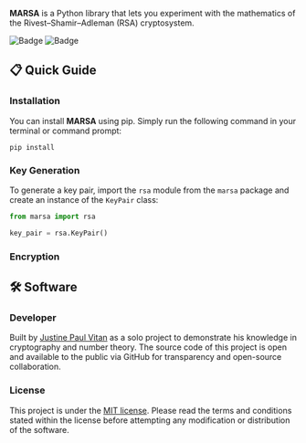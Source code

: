 **MARSA** is a Python library that lets you experiment with the mathematics of the Rivest–Shamir–Adleman (RSA) cryptosystem.


![Badge](https://img.shields.io/github/license/jpvitan/marsa)
![Badge](https://img.shields.io/badge/code%20style-black-000000.svg)


## 📋 Quick Guide


### Installation


You can install **MARSA** using pip. Simply run the following command in your terminal or command prompt:


```
pip install
```


### Key Generation


To generate a key pair, import the `rsa` module from the `marsa` package and create an instance of the `KeyPair` class:


```python
from marsa import rsa

key_pair = rsa.KeyPair()
```


### Encryption


## 🛠️ Software


### Developer


Built by [Justine Paul Vitan](https://jpvitan.com) as a solo project to demonstrate his knowledge in cryptography and number theory. The source code of this project is open and available to the public via GitHub for transparency and open-source collaboration.


### License


This project is under the [MIT license](https://github.com/jpvitan/marsa/blob/master/LICENSE). Please read the terms and conditions stated within the license before attempting any modification or distribution of the software.